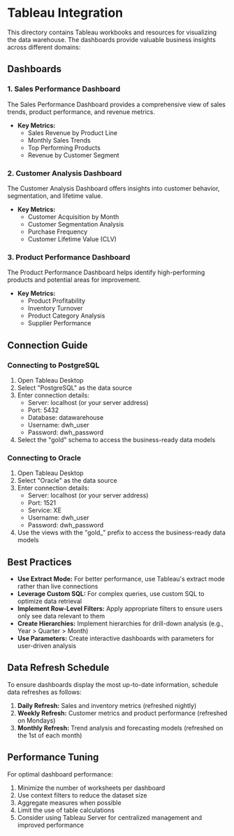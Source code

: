 # Tableau Integration

This directory contains Tableau workbooks and resources for visualizing the data warehouse. The dashboards provide valuable business insights across different domains:

## Dashboards

### 1. Sales Performance Dashboard
The Sales Performance Dashboard provides a comprehensive view of sales trends, product performance, and revenue metrics.

- **Key Metrics:**
  - Sales Revenue by Product Line
  - Monthly Sales Trends
  - Top Performing Products
  - Revenue by Customer Segment

### 2. Customer Analysis Dashboard
The Customer Analysis Dashboard offers insights into customer behavior, segmentation, and lifetime value.

- **Key Metrics:**
  - Customer Acquisition by Month
  - Customer Segmentation Analysis
  - Purchase Frequency
  - Customer Lifetime Value (CLV)

### 3. Product Performance Dashboard
The Product Performance Dashboard helps identify high-performing products and potential areas for improvement.

- **Key Metrics:**
  - Product Profitability
  - Inventory Turnover
  - Product Category Analysis
  - Supplier Performance

## Connection Guide

### Connecting to PostgreSQL

1. Open Tableau Desktop
2. Select "PostgreSQL" as the data source
3. Enter connection details:
   - Server: localhost (or your server address)
   - Port: 5432
   - Database: datawarehouse
   - Username: dwh_user
   - Password: dwh_password
4. Select the "gold" schema to access the business-ready data models

### Connecting to Oracle

1. Open Tableau Desktop
2. Select "Oracle" as the data source
3. Enter connection details:
   - Server: localhost (or your server address)
   - Port: 1521
   - Service: XE
   - Username: dwh_user
   - Password: dwh_password
4. Use the views with the "gold_" prefix to access the business-ready data models

## Best Practices

- **Use Extract Mode:** For better performance, use Tableau's extract mode rather than live connections
- **Leverage Custom SQL:** For complex queries, use custom SQL to optimize data retrieval
- **Implement Row-Level Filters:** Apply appropriate filters to ensure users only see data relevant to them
- **Create Hierarchies:** Implement hierarchies for drill-down analysis (e.g., Year > Quarter > Month)
- **Use Parameters:** Create interactive dashboards with parameters for user-driven analysis

## Data Refresh Schedule

To ensure dashboards display the most up-to-date information, schedule data refreshes as follows:

1. **Daily Refresh:** Sales and inventory metrics (refreshed nightly)
2. **Weekly Refresh:** Customer metrics and product performance (refreshed on Mondays)
3. **Monthly Refresh:** Trend analysis and forecasting models (refreshed on the 1st of each month)

## Performance Tuning

For optimal dashboard performance:

1. Minimize the number of worksheets per dashboard
2. Use context filters to reduce the dataset size
3. Aggregate measures when possible
4. Limit the use of table calculations
5. Consider using Tableau Server for centralized management and improved performance
